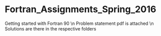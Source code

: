 # Fortran_Assignments_Spring_2016
Getting started with Fortran 90 \n
Problem statement pdf is attached \n
Solutions are there in the respective folders
